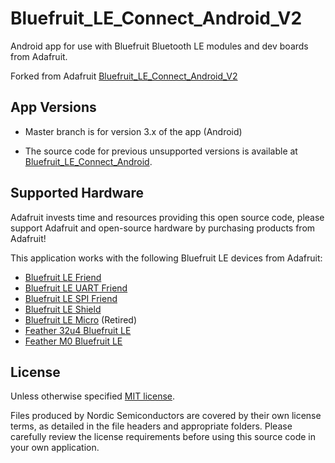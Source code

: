 # Bluefruit_LE_Connect_Android_V2

Android app for use with Bluefruit Bluetooth LE modules and dev boards from Adafruit.

Forked from Adafruit [Bluefruit_LE_Connect_Android_V2](https://github.com/adafruit/Bluefruit_LE_Connect_Android_v2)

## App Versions

- Master branch is for version 3.x of the app (Android) 

- The source code for previous unsupported versions is available at [Bluefruit_LE_Connect_Android](https://github.com/adafruit/Bluefruit_LE_Connect_Android).


## Supported Hardware

Adafruit invests time and resources providing this open source code, please support Adafruit and open-source hardware by purchasing products from Adafruit!

This application works with the following Bluefruit LE devices from Adafruit:

- [Bluefruit LE Friend](https://www.adafruit.com/product/2267)
- [Bluefruit LE UART Friend](https://www.adafruit.com/product/2479)
- [Bluefruit LE SPI Friend](https://www.adafruit.com/product/2633)
- [Bluefruit LE Shield](https://www.adafruit.com/products/2746)
- [Bluefruit LE Micro](https://www.adafruit.com/product/2661) (Retired)
- [Feather 32u4 Bluefruit LE](https://www.adafruit.com/product/2829)
- [Feather M0 Bluefruit LE](https://www.adafruit.com/products/2995)

## License

Unless otherwise specified [MIT license](https://github.com/tcamick/Bluefruit_LE_Connect_Android_v2/blob/master/license.txt).

Files produced by Nordic Semiconductors are covered by their own license terms, as detailed in the file headers and appropriate folders. Please carefully review the license requirements before using this source code in your own application.


